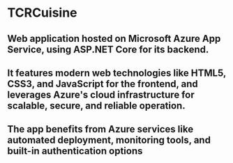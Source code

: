 ﻿# TCRCuisine

## Web application hosted on Microsoft Azure App Service, using ASP.NET Core for its backend. 
## It features modern web technologies like HTML5, CSS3, and JavaScript for the frontend, and leverages Azure's cloud infrastructure for scalable, secure, and reliable operation.
## The app benefits from Azure services like automated deployment, monitoring tools, and built-in authentication options

